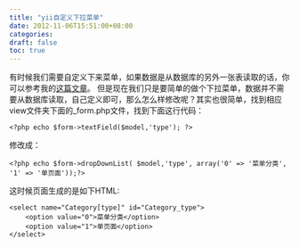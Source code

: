 ```yaml
---
title: "yii自定义下拉菜单"
date: 2012-11-06T15:51:00+08:00
categories: 
draft: false
toc: true
---
```


有时候我们需要自定义下来菜单，如果数据是从数据库的另外一张表读取的话，你可以参考我的[这篇文章](/archives/522)。 但是现在我们只是要简单的做个下拉菜单，数据并不需要从数据库读取，自己定义即可，那么怎么样修改呢？其实也很简单，找到相应view文件夹下面的_form.php文件，找到下面这行代码： 
    
    
    <?php echo $form->textField($model,'type'); ?>

修改成： 
    
    
    <?php echo $form->dropDownList( $model,'type', array('0' => '菜单分类', '1' => '单页面'));?>

这时候页面生成的是如下HTML: 
    
    
    <select name="Category[type]" id="Category_type">
        <option value="0">菜单分类</option>
        <option value="1">单页面</option>
    </select>